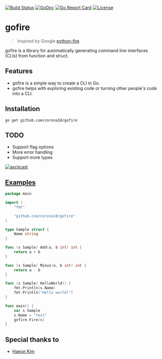 [![Build Status](https://travis-ci.org/corona10/gofire.svg?branch=master)](https://travis-ci.org/corona10/gofire)
[![GoDoc](https://godoc.org/github.com/corona10/goimghdr?status.svg)](https://godoc.org/github.com/corona10/gofire)
[![Go Report Card](https://goreportcard.com/badge/github.com/corona10/gofire)](https://goreportcard.com/report/github.com/corona10/gofire)
[![License](https://img.shields.io/badge/License-BSD%203--Clause-blue.svg)](https://opensource.org/licenses/BSD-3-Clause)

# gofire
> Inspired by Google [python-fire](https://github.com/google/python-fire)

gofire is a library for automatically generating command line interfaces (CLIs) from function and struct.

## Features
* gofire is a simple way to create a CLI in Go.
* gofire helps with exploring existing code or turning other people's code into a CLI.

## Installation
```
go get github.com/corona10/gofire
```

## TODO
- Support flag options
- More error handling
- Support more types

[![asciicast](https://asciinema.org/a/173759.png)](https://asciinema.org/a/173759)

## [Examples](/examples)

```go
package main

import (
	"fmt"

	"github.com/corona10/gofire"
)

type Sample struct {
	Name string
}

func (s Sample) Add(a, b int) int {
	return a + b
}

func (s Sample) Minus(a, b int) int {
	return a - b
}

func (s Sample) HelloWorld() {
	fmt.Println(s.Name)
	fmt.Println("Hello world!")
}

func main() {
	var s Sample
	s.Name = "test"
	gofire.Fire(s)
}
```

## Special thanks to
* [Haeun Kim](https://github.com/haeungun/)
